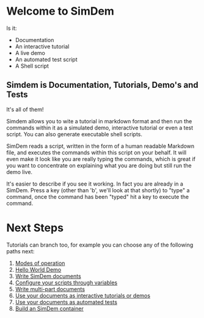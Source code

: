 # Welcome to SimDem

Is it:

  * Documentation
  * An interactive tutorial
  * A live demo 
  * An automated test script
  * A Shell script
  
## Simdem is Documentation, Tutorials, Demo's and Tests

It's all of them!

Simdem allows you to wite a tutorial in markdown format and then run
the commands within it as a simulated demo, interactive tutorial or
even a test script. You can also generate executable shell scripts.

SimDem reads a script, written in the form of a human readable
Markdown file, and executes the commands within this script on your
behalf. It will even make it look like you are really typing the
commands, which is great if you want to concentrate on explaining what
you are doing but still run the demo live.

It's easier to describe if you see it working. In fact you are already
in a SimDem. Press a key (other than 'b', we'll look at that shortly)
to "type" a command, once the command has been "typed" hit
a key to execute the command.

# Next Steps

Tutorials can branch too, for example you can choose any of the
following paths next:

  1. [Modes of operation](modes/script.md)
  2. [Hello World Demo](demo/script.md)
  3. [Write SimDem documents](syntax/script.md)
  4. [Configure your scripts through variables](variables/script.md)
  5. [Write multi-part documents](multipart/script.md)
  6. [Use your documents as interactive tutorials or demos](running/script.md)
  7. [Use your documents as automated tests](testing/script.md)
  8. [Build an SimDem container](building/script.md)


  

